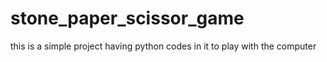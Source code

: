 # stone_paper_scissor_game
this is a simple project having python codes in it to play with the computer
